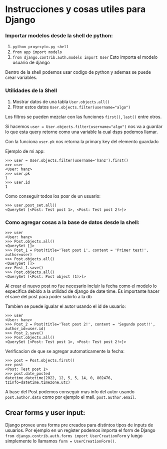 # Instrucciones y cosas utiles para Django

### Importar modelos desde la shell de python:
1) `python proyecyto.py shell`
2) `from app import modelo`
3) `from django.contrib.auth.models import User` Esto importa el modelo usuario de django

Dentro de la shell podemos usar codigo de python y ademas se puede crear variables.

### Utilidades de la Shell
1) Mostrar datos de una tabla `User.objects.all()`
2) Fltrar estos datos `User.objects.filter(username="algo")`

Los filtros se pueden mezclar con las funciones `first()`, `last()` entre otros.

Si hacemos `user = User.objects.filter(username="algo")` nos va a guardar lo que esta query retorne como una variable la cual dsps podemos llamar.

Con la funciona `user.pk` nos retorna la primary key del elemento guardado

Ejemplo de mi app:
```
>>> user = User.objects.filter(username='hanz').first()
>>> user
<User: hanz>
>>> user.pk
1
>>> user.id
1
```

Como conseguir todos los posr de un usuario:
```
>>> user.post_set.all()
<QuerySet [<Post: Test post 1>, <Post: Test post 2!>]>
```
### Como agregar cosas a la base de datos desde la shell:
```
>>> user
<User: hanz>
>>> Post.objects.all()
<QuerySet []>
>>> Post_1 = Post(title='Test post 1', content = 'Primer test!', author=user)
>>> Post.objects.all()
<QuerySet []>
>>> Post_1.save()
>>> Post.objects.all()
<QuerySet [<Post: Post object (1)>]>
```

Al crear el nuevo post no fue necesario incluir la fecha como el modelo lo especifica debido a la utilidad de django de date time. Es importante hacer el save del post para poder subirlo a la db

Tambien se puede igualar el autor usando el id de usuario:
```
>>> user
<User: hanz>
>>> Post_2 = Post(title='Test post 2!', content = 'Segundo post!!', author_id=user.id)
>>> Post_2.save()
>>> Post.objects.all()
<QuerySet [<Post: Test post 1>, <Post: Test post 2!>]>
```

Verificacion de que se agregar automaticamente la fecha:
```
>>> post = Post.objects.first()
>>> post
<Post: Test post 1>
>>> post.date_posted
datetime.datetime(2022, 12, 5, 5, 14, 0, 802476, tzinfo=datetime.timezone.utc)
```

A base del Post podemos conseguir mas info del autor usando `post.author.dato` como por ejemplo el mail. `post.author.email`.

## Crear forms y user input:
Django provee unos forms pre creados para distintos tipos de inputs de usuarios. Por ejemplo en un register podemos importa el form de Django `from django.contrib.auth.forms import UserCreationForm` y luego simplemente lo llamamos `form = UserCreationForm()`.